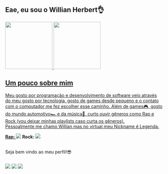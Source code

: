 ## Eae, eu sou o Willian Herbert👌

<div>
<a href="https://github.com/Willian-Herbert">
  <img height="150em" src="https://github-readme-stats.vercel.app/api?username=Willian-Herbert&show_icons=true&theme=dracula"/>
  <img height="150em" src="https://github-readme-stats.vercel.app/api/top-langs/?username=Willian-Herbert&layout=compact&langs_count=16&theme=dracula"/>  
</div>

<div>
  <h2>Um pouco sobre mim</h2>
  <p>
    Meu gosto por programação e desenvolvimento de software veio através do meu gosto por tecnologia, gosto de games desde pequeno e o contato com o computador me fez escolher esse caminho.
    Além de games🎮, gosto do mundo automotivo🏎️ e da música🎵, curto ouvir gêneros como Rap e Rock (vou deixar minhas playlists caso curta os gêneros). <br>
    Pessoalmente me chamo Willian mas no virtual meu Nickname é Legenda.
  </p>
    <div>
      <strong>Rap: </strong><a href="https://open.spotify.com/playlist/36GfxHnwtf9LKEprzw1Fzb?si=028fa4ff05c34e7e"><img src="https://img.shields.io/badge/Spotify-1ED760?&style=for-the-badge&logo=spotify&logoColor=white"></a>
      <strong>Rock: </strong><a href="https://open.spotify.com/playlist/5n1FMvOCGXZCJMsuHx5WgA?si=b8cae2c6001d4c28"><img src="https://img.shields.io/badge/Spotify-1ED760?&style=for-the-badge&logo=spotify&logoColor=white"></a>
    </div>
  <br>
  <p>
    Seja bem vindo ao meu perfil!😎
  </p>
</div>

##

<div style="Display= inline-block">
  <a href="https://www.instagram.com/willian_herbert_/"><img src="https://img.shields.io/badge/Instagram-E4405F?style=for-the-badge&logo=instagram&logoColor=white"></a>
  <a href="https://www.linkedin.com/in/willian-herbert-45714b2b0/"><img src="https://img.shields.io/badge/LinkedIn-0077B5?style=for-the-badge&logo=linkedin&logoColor=white"></a>
  <a href="mailto:willian.g.h@hotmail.com"><img src="https://img.shields.io/badge/Microsoft_Outlook-0078D4?style=for-the-badge&logo=microsoft-outlook&logoColor=white"></a>
</div>
